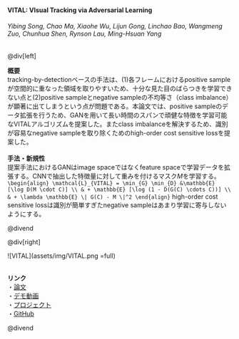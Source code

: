 #### VITAL: VIsual Tracking via Adversarial Learning
###### Yibing Song, Chao Ma, Xiaohe Wu, Lijun Gong, Linchao Bao, Wangmeng Zuo, Chunhua Shen, Rynson Lau, Ming-Hsuan Yang

@div[left]

__概要__<br>
tracking-by-detectionベースの手法は、(1)各フレームにおけるpositive sampleが空間的に重なった領域を取りやすいため、十分な見た目のばらつきを学習できない点と(2)positive sampleとnegative sampleの不均等さ（class imbalance）が顕著に出てしまうという点が問題である。本論文では、positive sampleのデータ拡張を行うため、GANを用いて長い時間のスパンで頑健な特徴を学習可能なVITALアルゴリズムを提案した。またclass imbalanceを解決するため、識別が容易なnegative sampleを取り除くためのhigh-order cost sensitive lossを提案した。<br><br>
__手法・新規性__<br>
提案手法におけるGANはimage spaceではなくfeature spaceで学習データを拡張する。CNNで抽出した特徴量に対して重みを付けるマスク$M$を学習する。<br>
`\begin{align}
\mathcal{L}_{VITAL} = \min_{G} \min_{D} &\mathbb{E} [\log D(M \cdot C)] \\
& + \mathbb{E} [\log (1 - D(G(C) \cdots C))] \\
& + \lambda \mathbb{E} \| G(C) - M \|^2
\end{align}`
high-order cost sensitive lossは識別が簡単すぎたnegative sampleはあまり学習に寄与しないようにする。<br>

@divend

@div[right]

![VITAL](assets/img/VITAL.png =full)<br>
<br>

__リンク__<br>
・[論文](https://arxiv.org/pdf/1804.04273.pdf)<br>
・[デモ動画](https://youtu.be/uGMoOom6_90)<br>
・[プロジェクト](https://ybsong00.github.io/cvpr18_tracking/index)<br>
・[GitHub](https://github.com/ybsong00/Vital_release)<br>

@divend